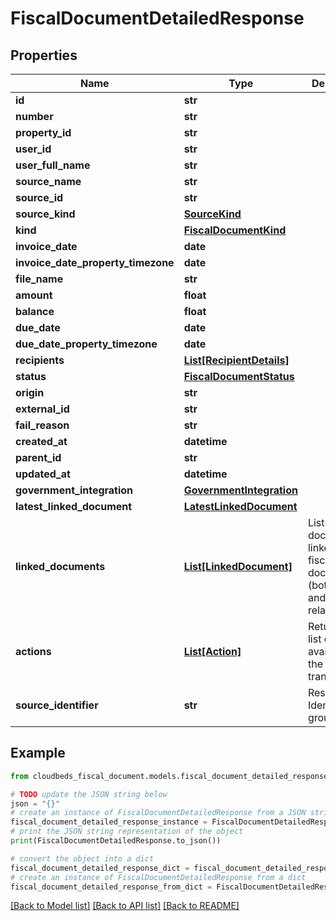 # FiscalDocumentDetailedResponse


## Properties

Name | Type | Description | Notes
------------ | ------------- | ------------- | -------------
**id** | **str** |  | [optional] 
**number** | **str** |  | [optional] 
**property_id** | **str** |  | [optional] 
**user_id** | **str** |  | [optional] 
**user_full_name** | **str** |  | [optional] 
**source_name** | **str** |  | [optional] 
**source_id** | **str** |  | [optional] 
**source_kind** | [**SourceKind**](SourceKind.md) |  | [optional] 
**kind** | [**FiscalDocumentKind**](FiscalDocumentKind.md) |  | [optional] 
**invoice_date** | **date** |  | [optional] 
**invoice_date_property_timezone** | **date** |  | [optional] 
**file_name** | **str** |  | [optional] 
**amount** | **float** |  | [optional] 
**balance** | **float** |  | [optional] 
**due_date** | **date** |  | [optional] 
**due_date_property_timezone** | **date** |  | [optional] 
**recipients** | [**List[RecipientDetails]**](RecipientDetails.md) |  | [optional] 
**status** | [**FiscalDocumentStatus**](FiscalDocumentStatus.md) |  | [optional] 
**origin** | **str** |  | [optional] 
**external_id** | **str** |  | [optional] 
**fail_reason** | **str** |  | [optional] 
**created_at** | **datetime** |  | [optional] 
**parent_id** | **str** |  | [optional] 
**updated_at** | **datetime** |  | [optional] 
**government_integration** | [**GovernmentIntegration**](GovernmentIntegration.md) |  | [optional] 
**latest_linked_document** | [**LatestLinkedDocument**](LatestLinkedDocument.md) |  | [optional] 
**linked_documents** | [**List[LinkedDocument]**](LinkedDocument.md) | List of documents linked to this fiscal document (both parent and child relationships) | [optional] 
**actions** | [**List[Action]**](Action.md) | Returns the list of actions available for the transaction | [optional] 
**source_identifier** | **str** | Reservation Identifier or a group code | [optional] 

## Example

```python
from cloudbeds_fiscal_document.models.fiscal_document_detailed_response import FiscalDocumentDetailedResponse

# TODO update the JSON string below
json = "{}"
# create an instance of FiscalDocumentDetailedResponse from a JSON string
fiscal_document_detailed_response_instance = FiscalDocumentDetailedResponse.from_json(json)
# print the JSON string representation of the object
print(FiscalDocumentDetailedResponse.to_json())

# convert the object into a dict
fiscal_document_detailed_response_dict = fiscal_document_detailed_response_instance.to_dict()
# create an instance of FiscalDocumentDetailedResponse from a dict
fiscal_document_detailed_response_from_dict = FiscalDocumentDetailedResponse.from_dict(fiscal_document_detailed_response_dict)
```
[[Back to Model list]](../README.md#documentation-for-models) [[Back to API list]](../README.md#documentation-for-api-endpoints) [[Back to README]](../README.md)


